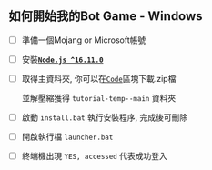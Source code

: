 ## 如何開始我的Bot Game - Windows

- [ ] 準備一個Mojang or Microsoft帳號

- [ ] 安裝[__`Node.js ^16.11.0`__](https://nodejs.org/zh-tw/download/)

- [ ] 取得主資料夾, 你可以在[`Code`](https://github.com/AsherJingkongChen/tutorial-temp-/blob/main/scrs1.png)區塊下載.zip檔
  
  並解壓縮獲得 `tutorial-temp--main` 資料夾
  
- [ ] 啟動 `install.bat` 執行安裝程序, 完成後可刪除

- [ ] 開啟執行檔 `launcher.bat`

- [ ] 終端機出現 `YES, accessed` 代表成功登入


